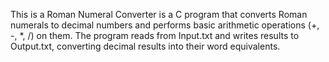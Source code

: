 This is a Roman Numeral Converter is a C program that converts Roman numerals to decimal numbers and performs basic arithmetic operations (+, -, *, /) on them.
The program reads from Input.txt and writes results to Output.txt, converting decimal results into their word equivalents.

